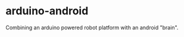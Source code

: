 arduino-android
===============

Combining an arduino powered robot platform with an android "brain".